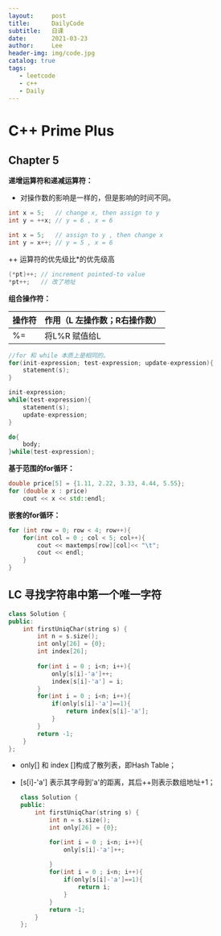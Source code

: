 ```yaml
---
layout:     post
title:      DailyCode
subtitle:   日课
date:       2021-03-23
author:     Lee
header-img: img/code.jpg
catalog: true
tags:
   - leetcode
   - c++
   - Daily
---
```


# C++ Prime Plus 

## Chapter 5

**递增运算符和递减运算符：**

- 对操作数的影响是一样的，但是影响的时间不同。

```c++
int x = 5;	 // change x, then assign to y 
int y = ++x; // y = 6 , x = 6

int x = 5;	 // assign to y , then change x
int y = x++; // y = 5 , x = 6
```

++ 运算符的优先级比*的优先级高

```c++
(*pt)++; // increment pointed-to value
*pt++;   // 改了地址
```

**组合操作符：**

| 操作符 | 作用（L 左操作数；R右操作数） |
| ------ | ----------------------------- |
| %=     | 将L%R 赋值给L                 |

```c++
//for 和 while 本质上是相同的。
for(init-expression; test-expression; update-expression){
    statement(s);
}

init-expression;
while(test-expression){
    statement(s);
    update-expression;
}
```

```c++
do{
    body;
}while(test-expression);
```

**基于范围的for循环：**

```c++
double price[5] = {1.11, 2.22, 3.33, 4.44, 5.55};
for (double x : price)
    cout << x << std::endl;
```

**嵌套的for循环：**

```c++
for (int row = 0; row < 4; row++){
    for(int col = 0 ; col < 5; col++){
        cout << maxtemps[row][col]<< "\t";
        cout << endl;
    }
}
```



## LC 寻找字符串中第一个唯一字符

```c++
class Solution {
public:
    int firstUniqChar(string s) {
        int n = s.size();
        int only[26] = {0};
        int index[26];
				
        for(int i = 0 ; i<n; i++){
            only[s[i]-'a']++;
            index[s[i]-'a'] = i;
        }
        for(int i = 0 ; i<n; i++){
            if(only[s[i]-'a']==1){
                return index[s[i]-'a'];
            }
        }
        return -1;
    }
};
```

- only[] 和 index []构成了散列表，即Hash Table；

- [s[i]-'a'] 表示其字母到'a'的距离，其后++则表示数组地址+1；

  ```c++
  class Solution {
  public:
      int firstUniqChar(string s) {
          int n = s.size();
          int only[26] = {0};
  
          for(int i = 0 ; i<n; i++){
              only[s[i]-'a']++;
              
          }
          for(int i = 0 ; i<n; i++){
              if(only[s[i]-'a']==1){
                  return i;
              }
          }
          return -1;
      }
  };
  ```

  

